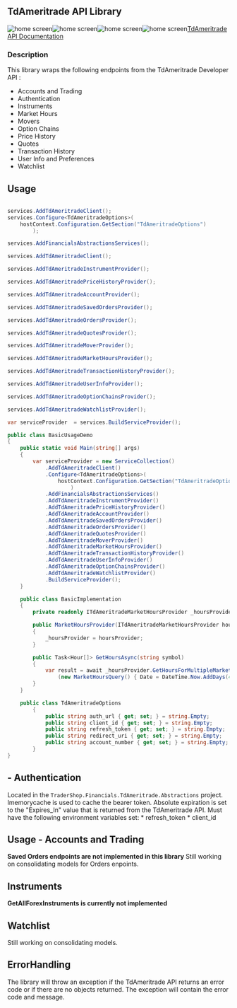 ## TdAmeritrade API Library

<img src="https://img.shields.io/github/issues/ucrengineer/TraderShop.Financials"
    alt = "home screen"
    style = "float: left"/>
<img src="https://img.shields.io/github/forks/ucrengineer/TraderShop.Financials"
    alt = "home screen"
    style = "float: left"/>
<img src="https://img.shields.io/github/stars/ucrengineer/TraderShop.Financials"
    alt = "home screen"
    style = "float: left"/>
<img src="https://img.shields.io/github/license/ucrengineer/TraderShop.Financials.TdAmeritrade"
    alt = "home screen"
    style = "float: left"/>

[TdAmeritrade API Documentation](https://developer.tdameritrade.com/apis "TdAmeritrade's API Documentation")


### Description

This library wraps the following endpoints from the TdAmeritrade Developer API :

* Accounts and Trading
* Authentication
* Instruments
* Market Hours
* Movers
* Option Chains
* Price History
* Quotes
* Transaction History
* User Info and Preferences
* Watchlist

## Usage 

```csharp

services.AddTdAmeritradeClient();
services.Configure<TdAmeritradeOptions>(
    hostContext.Configuration.GetSection("TdAmeritradeOptions")
        );

services.AddFinancialsAbstractionsServices();

services.AddTdAmeritradeClient();

services.AddTdAmeritradeInstrumentProvider();

services.AddTdAmeritradePriceHistoryProvider();

services.AddTdAmeritradeAccountProvider();

services.AddTdAmeritradeSavedOrdersProvider();

services.AddTdAmeritradeOrdersProvider();

services.AddTdAmeritradeQuotesProvider();

services.AddTdAmeritradeMoverProvider();

services.AddTdAmeritradeMarketHoursProvider();

services.AddTdAmeritradeTransactionHistoryProvider();

services.AddTdAmeritradeUserInfoProvider();

services.AddTdAmeritradeOptionChainsProvider();

services.AddTdAmeritradeWatchlistProvider();

var serviceProvider  = services.BuildServiceProvider();

public class BasicUsageDemo
{
    public static void Main(string[] args)
    {
        var serviceProvider = new ServiceCollection()
            .AddTdAmeritradeClient()
            .Configure<TdAmeritradeOptions>(
                hostContext.Configuration.GetSection("TdAmeritradeOptions")
                    )
            .AddFinancialsAbstractionsServices()
            .AddTdAmeritradeInstrumentProvider()
            .AddTdAmeritradePriceHistoryProvider()
            .AddTdAmeritradeAccountProvider()
            .AddTdAmeritradeSavedOrdersProvider()
            .AddTdAmeritradeOrdersProvider()
            .AddTdAmeritradeQuotesProvider()
            .AddTdAmeritradeMoverProvider()
            .AddTdAmeritradeMarketHoursProvider()
            .AddTdAmeritradeTransactionHistoryProvider()
            .AddTdAmeritradeUserInfoProvider()
            .AddTdAmeritradeOptionChainsProvider()
            .AddTdAmeritradeWatchlistProvider()
            .BuildServiceProvider();
    }

    public class BasicImplementation
    {
        private readonly ITdAmeritradeMarketHoursProvider _hoursProvider;

        public MarketHoursProvider(ITdAmeritradeMarketHoursProvider hoursProvider)
        {
            _hoursProvider = hoursProvider;
        }

        public Task<Hour[]> GetHoursAsync(string symbol)
        {
            var result = await _hoursProvider.GetHoursForMultipleMarkets
                (new MarketHoursQuery() { Date = DateTime.Now.AddDays(4), Markets = new string[] { "FUTURE" } }, CancellationToken.None);
        }
    }

    public class TdAmeritradeOptions
        {
            public string auth_url { get; set; } = string.Empty;
            public string client_id { get; set; } = string.Empty;
            public string refresh_token { get; set; } = string.Empty;
            public string redirect_uri { get; set; } = string.Empty;
            public string account_number { get; set; } = string.Empty;
        }
}


```

## - Authentication
Located in the `TraderShop.Financials.TdAmeritrade.Abstractions` project.
Imemorycache is used to cache the bearer token. Absolute expiration is set to the "Expires_In" value that is returned from the TdAmeritrade API.
Must have the following environment variables set:
    * refresh_token
    * client_id

## Usage - Accounts and Trading

<b>Saved Orders endpoints are not implemented in this library</b>
Still working on consolidating models for Orders enpoints.

## Instruments

<b>GetAllForexInstruments is currently not implemented</b>

## Watchlist

Still working on consolidating models.

## ErrorHandling

The library will throw an exception if the TdAmeritrade API returns an error code or if there are no objects returned.
The exception will contain the error code and message.
